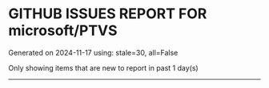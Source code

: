 
# GITHUB ISSUES REPORT FOR microsoft/PTVS


Generated on 2024-11-17 using: stale=30, all=False


Only showing items that are new to report in past 1 day(s)


---




















